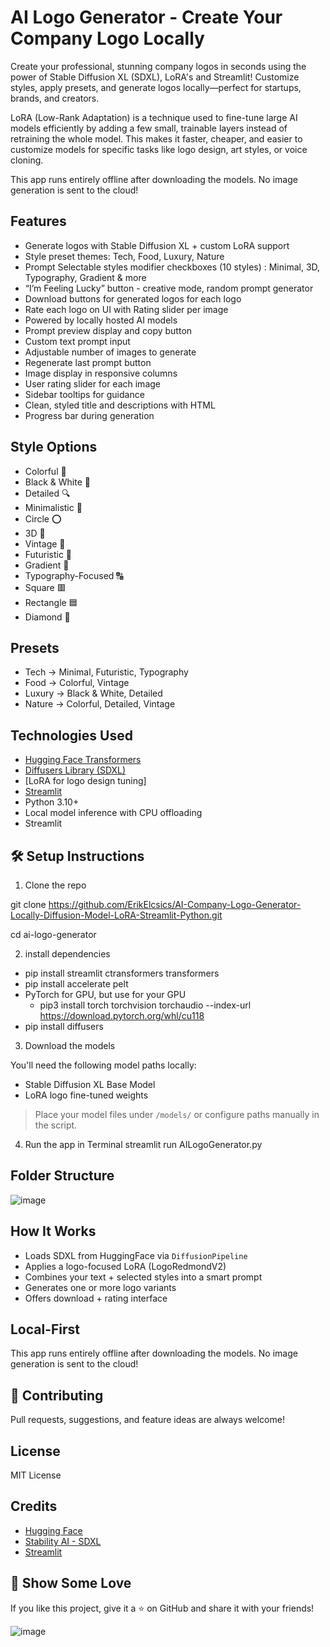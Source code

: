 # AI Logo Generator - Create Your Company Logo Locally

Create your professional, stunning company logos in seconds using the power of Stable Diffusion XL (SDXL), LoRA's and Streamlit! Customize styles, apply presets, and generate logos locally—perfect for startups, brands, and creators.

LoRA (Low-Rank Adaptation) is a technique used to fine-tune large AI models efficiently by adding a few small, trainable layers instead of retraining the whole model. This makes it faster, cheaper, and easier to customize models for specific tasks like logo design, art styles, or voice cloning.

This app runs entirely offline after downloading the models. No image generation is sent to the cloud!

## Features

- Generate logos with Stable Diffusion XL + custom LoRA support
- Style preset themes: Tech, Food, Luxury, Nature
- Prompt Selectable styles modifier checkboxes (10 styles) : Minimal, 3D, Typography, Gradient & more  
- “I’m Feeling Lucky” button - creative mode, random prompt generator
- Download buttons for generated logos for each logo
- Rate each logo on UI with Rating slider per image
- Powered by locally hosted AI models
- Prompt preview display and copy button 
- Custom text prompt input   
- Adjustable number of images to generate  
- Regenerate last prompt button  
- Image display in responsive columns  
- User rating slider for each image  
- Sidebar tooltips for guidance  
- Clean, styled title and descriptions with HTML  
- Progress bar during generation


## Style Options

- Colorful 🎨  
- Black & White 🖤  
- Detailed 🔍  
- Minimalistic 🧼  
- Circle ⭕  
- 3D 🧊  
- Vintage 🧵  
- Futuristic 🤖  
- Gradient 🌈  
- Typography-Focused 🔠  
- Square 🟥  
- Rectangle 🟦  
- Diamond 🔷  


## Presets

- Tech → Minimal, Futuristic, Typography
- Food → Colorful, Vintage
- Luxury → Black & White, Detailed
- Nature → Colorful, Detailed, Vintage


## Technologies Used

- [Hugging Face Transformers](https://github.com/huggingface/transformers)
- [Diffusers Library (SDXL)](https://github.com/huggingface/diffusers)
- [LoRA for logo design tuning]
- [Streamlit](https://streamlit.io/)
- Python 3.10+
- Local model inference with CPU offloading
- Streamlit



## 🛠️ Setup Instructions

1. Clone the repo


git clone https://github.com/ErikElcsics/AI-Company-Logo-Generator-Locally-Diffusion-Model-LoRA-Streamlit-Python.git

cd ai-logo-generator


2. install dependencies
- pip install streamlit ctransformers transformers
- pip install accelerate pelt
- PyTorch for GPU, but use for your GPU
	- pip3 install torch torchvision torchaudio --index-url https://download.pytorch.org/whl/cu118
- pip install diffusers


3. Download the models

You'll need the following model paths locally:
- Stable Diffusion XL Base Model
- LoRA logo fine-tuned weights

> Place your model files under `/models/` or configure paths manually in the script.

4. Run the app in Terminal
streamlit run AILogoGenerator.py


## Folder Structure


![image](https://github.com/user-attachments/assets/8e7796df-8100-4f75-b974-50c00d20612f)



## How It Works

- Loads SDXL from HuggingFace via `DiffusionPipeline`
- Applies a logo-focused LoRA (LogoRedmondV2)
- Combines your text + selected styles into a smart prompt
- Generates one or more logo variants
- Offers download + rating interface


## Local-First

This app runs entirely offline after downloading the models. No image generation is sent to the cloud!


## 🤝 Contributing

Pull requests, suggestions, and feature ideas are always welcome!



## License

MIT License



## Credits

- [Hugging Face](https://huggingface.co/)
- [Stability AI - SDXL](https://stability.ai/)
- [Streamlit](https://streamlit.io/)



## 🌟 Show Some Love

If you like this project, give it a ⭐ on GitHub and share it with your friends!

![image](https://github.com/user-attachments/assets/30d116d2-050c-43dc-ae54-b562c402f85c)

